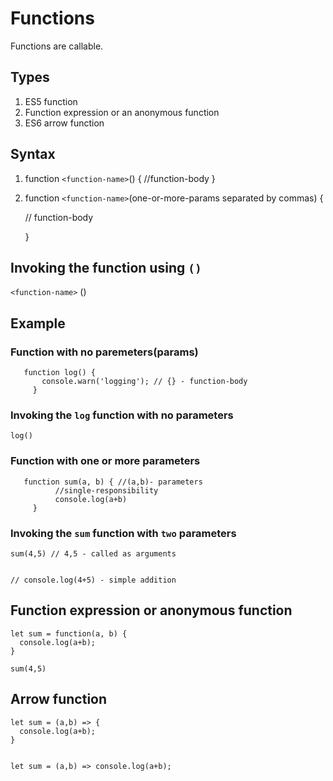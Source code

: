 # Functions

Functions are callable.

## Types

1. ES5 function
2. Function expression or an anonymous function
3. ES6 arrow function

## Syntax

1. function `<function-name>`() {
   //function-body
   }

2. function `<function-name>`(one-or-more-params separated by commas) {

     // function-body

    }

## Invoking the function using `()`

`<function-name>` ()

## Example

### Function with no paremeters(params)

       function log() {
           console.warn('logging'); // {} - function-body
         }

### Invoking the `log` function with no parameters

    log()
### Function with one or more parameters

       function sum(a, b) { //(a,b)- parameters
              //single-responsibility
              console.log(a+b)
         }

### Invoking the `sum` function with `two` parameters

    sum(4,5) // 4,5 - called as arguments


    // console.log(4+5) - simple addition

## Function expression or anonymous function

    let sum = function(a, b) {
      console.log(a+b);
    }

    sum(4,5)

## Arrow function

    let sum = (a,b) => {
      console.log(a+b);
    }


    let sum = (a,b) => console.log(a+b);
